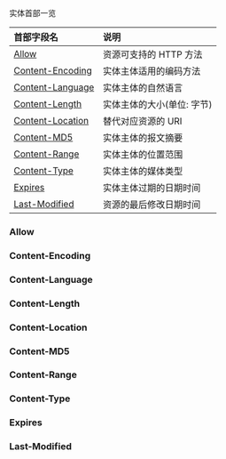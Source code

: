 
实体首部一览

|    首部字段名    | 说明   |
|:----------------|:-------|
| [Allow](#Allow)                       | 资源可支持的 HTTP 方法 |
| [Content-Encoding](#Content-Encoding) | 实体主体适用的编码方法 |
| [Content-Language](#Content-Language) | 实体主体的自然语言 |
| [Content-Length](#Content-Length)     | 实体主体的大小(单位: 字节) |
| [Content-Location](#Content-Location) | 替代对应资源的 URI |
| [Content-MD5](#Content-MD5)           | 实体主体的报文摘要 |
| [Content-Range](#Content-Range)       | 实体主体的位置范围 |
| [Content-Type](#Content-Type)         | 实体主体的媒体类型 |
| [Expires](#Expires)                   | 实体主体过期的日期时间 |
| [Last-Modified](#Last-Modified)       | 资源的最后修改日期时间 |


### Allow

### Content-Encoding

### Content-Language

### Content-Length

### Content-Location

### Content-MD5

### Content-Range

### Content-Type

### Expires

### Last-Modified
